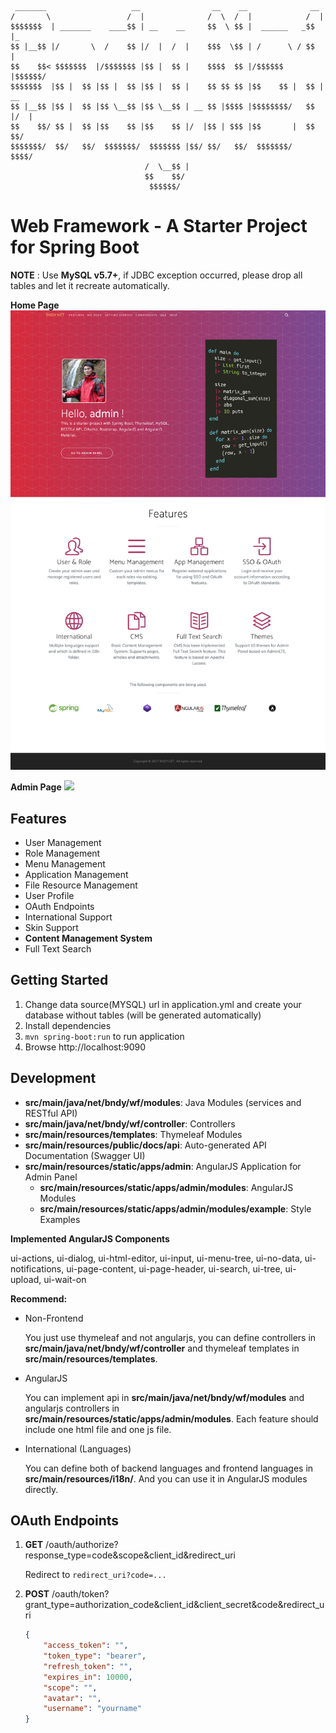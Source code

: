 	
	 _______                   __                __    __              __     
	/       \                 /  |              /  \  /  |            /  |  
	$$$$$$$  | _______    ____$$ | __    __     $$  \ $$ |  ______   _$$ |_   
	$$ |__$$ |/       \  /    $$ |/  |  /  |    $$$  \$$ | /      \ / $$   |
	$$    $$< $$$$$$$  |/$$$$$$$ |$$ |  $$ |    $$$$  $$ |/$$$$$$  |$$$$$$/   
	$$$$$$$  |$$ |  $$ |$$ |  $$ |$$ |  $$ |    $$ $$ $$ |$$    $$ |  $$ | __ 
	$$ |__$$ |$$ |  $$ |$$ \__$$ |$$ \__$$ | __ $$ |$$$$ |$$$$$$$$/   $$ |/  | 
	$$    $$/ $$ |  $$ |$$    $$ |$$    $$ |/  |$$ | $$$ |$$       |  $$  $$/ 
	$$$$$$$/  $$/   $$/  $$$$$$$/  $$$$$$$ |$$/ $$/   $$/  $$$$$$$/    $$$$/  
	                              /  \__$$ |                                  
	                              $$    $$/                                   
	                               $$$$$$/                                    

# Web Framework - A Starter Project for Spring Boot

**NOTE** : Use **MySQL v5.7+**, if JDBC exception occurred, please drop all tables and let it recreate automatically.

**Home Page**
![](https://raw.githubusercontent.com/bndynet/web-framework-for-java/master/docs/img/home.png)

**Admin Page**
![](https://raw.githubusercontent.com/bndynet/web-framework-for-java/master/docs/img/admin-home.png)

## Features

- User Management
- Role Management
- Menu Management
- Application Management
- File Resource Management
- User Profile
- OAuth Endpoints
- International Support
- Skin Support
- **Content Management System**
- Full Text Search
	
## Getting Started

1. Change data source(MYSQL) url in application.yml and create your database without tables (will be generated automatically)
1. Install dependencies
1. `mvn spring-boot:run` to run application
1. Browse http://localhost:9090

## Development

- **src/main/java/net/bndy/wf/modules**: Java Modules (services and RESTful API)
- **src/main/java/net/bndy/wf/controller**: Controllers
- **src/main/resources/templates**: Thymeleaf Modules
- **src/main/resources/public/docs/api**: Auto-generated API Documentation (Swagger UI)
- **src/main/resources/static/apps/admin**: AngularJS Application for Admin Panel
    - **src/main/resources/static/apps/admin/modules**: AngularJS Modules
    - **src/main/resources/static/apps/admin/modules/example**: Style Examples 
    
**Implemented AngularJS Components**

ui-actions, ui-dialog, ui-html-editor, ui-input, ui-menu-tree, ui-no-data, ui-notifications, ui-page-content, ui-page-header, ui-search, ui-tree, ui-upload, ui-wait-on
    
**Recommend:**

- Non-Frontend

    You just use thymeleaf and not angularjs, you can define controllers in **src/main/java/net/bndy/wf/controller** and thymeleaf templates in **src/main/resources/templates**.

- AngularJS

    You can implement api in **src/main/java/net/bndy/wf/modules** and angularjs controllers in **src/main/resources/static/apps/admin/modules**. Each feature should include one html file and one js file.
    
- International (Languages)

    You can define both of backend languages and frontend languages in **src/main/resources/i18n/**. And you can use it in AngularJS modules directly. 

## OAuth Endpoints

1. **GET** /oauth/authorize?response_type=code&scope&client_id&redirect_uri

	Redirect to `redirect_uri?code=...`

1. **POST** /oauth/token?grant_type=authorization_code&client_id&client_secret&code&redirect_uri

	```json
	{
        "access_token": "",
        "token_type": "bearer",
        "refresh_token": "",
        "expires_in": 10000,
        "scope": "",
        "avatar": "",
        "username": "yourname"
	}
	```
